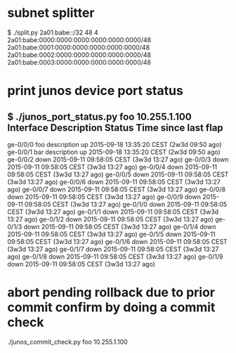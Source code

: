 # subnet splitter
$ ./split.py 2a01:babe::/32 48 4
2a01:babe:0000:0000:0000:0000:0000:0000/48
2a01:babe:0001:0000:0000:0000:0000:0000/48
2a01:babe:0002:0000:0000:0000:0000:0000/48
2a01:babe:0003:0000:0000:0000:0000:0000/48

# print junos device port status
$ ./junos_port_status.py foo 10.255.1.100
Interface   Description                             Status  Time since last flap
--------------------------------------------------------------------------------
ge-0/0/0    foo description                         up      2015-09-18 13:35:20 CEST (2w3d 09:50 ago)
ge-0/0/1    bar description                         up      2015-09-18 13:35:20 CEST (2w3d 09:50 ago)
ge-0/0/2                                            down    2015-09-11 09:58:05 CEST (3w3d 13:27 ago)
ge-0/0/3                                            down    2015-09-11 09:58:05 CEST (3w3d 13:27 ago)
ge-0/0/4                                            down    2015-09-11 09:58:05 CEST (3w3d 13:27 ago)
ge-0/0/5                                            down    2015-09-11 09:58:05 CEST (3w3d 13:27 ago)
ge-0/0/6                                            down    2015-09-11 09:58:05 CEST (3w3d 13:27 ago)
ge-0/0/7                                            down    2015-09-11 09:58:05 CEST (3w3d 13:27 ago)
ge-0/0/8                                            down    2015-09-11 09:58:05 CEST (3w3d 13:27 ago)
ge-0/0/9                                            down    2015-09-11 09:58:05 CEST (3w3d 13:27 ago)
ge-0/1/0                                            down    2015-09-11 09:58:05 CEST (3w3d 13:27 ago)
ge-0/1/1                                            down    2015-09-11 09:58:05 CEST (3w3d 13:27 ago)
ge-0/1/2                                            down    2015-09-11 09:58:05 CEST (3w3d 13:27 ago)
ge-0/1/3                                            down    2015-09-11 09:58:05 CEST (3w3d 13:27 ago)
ge-0/1/4                                            down    2015-09-11 09:58:05 CEST (3w3d 13:27 ago)
ge-0/1/5                                            down    2015-09-11 09:58:05 CEST (3w3d 13:27 ago)
ge-0/1/6                                            down    2015-09-11 09:58:05 CEST (3w3d 13:27 ago)
ge-0/1/7                                            down    2015-09-11 09:58:05 CEST (3w3d 13:27 ago)
ge-0/1/8                                            down    2015-09-11 09:58:05 CEST (3w3d 13:27 ago)
ge-0/1/9                                            down    2015-09-11 09:58:05 CEST (3w3d 13:27 ago)

# abort pending rollback due to prior commit confirm by doing a commit check
./junos_commit_check.py foo 10.255.1.100

